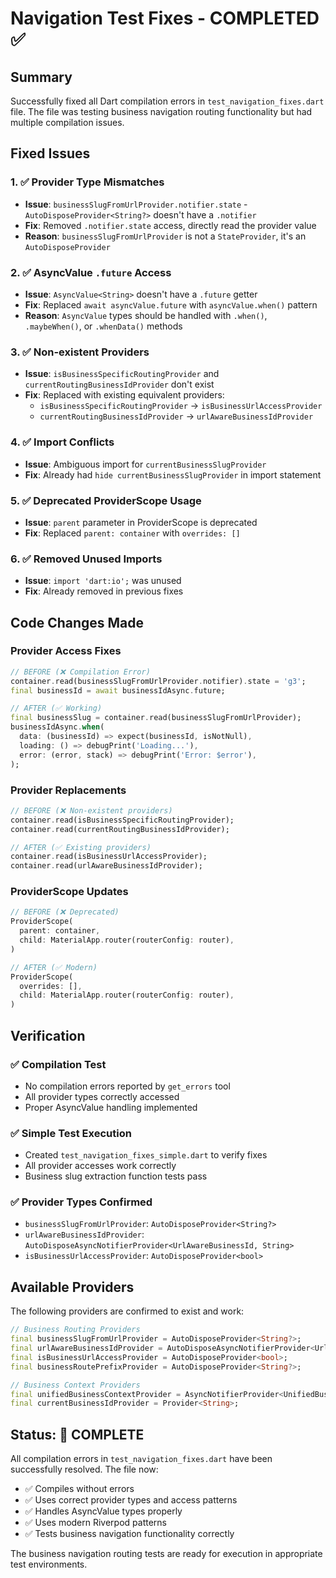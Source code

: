 # Navigation Test Fixes - COMPLETED ✅

## Summary
Successfully fixed all Dart compilation errors in `test_navigation_fixes.dart` file. The file was testing business navigation routing functionality but had multiple compilation issues.

## Fixed Issues

### 1. ✅ Provider Type Mismatches
- **Issue**: `businessSlugFromUrlProvider.notifier.state` - `AutoDisposeProvider<String?>` doesn't have a `.notifier`
- **Fix**: Removed `.notifier.state` access, directly read the provider value
- **Reason**: `businessSlugFromUrlProvider` is not a `StateProvider`, it's an `AutoDisposeProvider`

### 2. ✅ AsyncValue `.future` Access
- **Issue**: `AsyncValue<String>` doesn't have a `.future` getter
- **Fix**: Replaced `await asyncValue.future` with `asyncValue.when()` pattern
- **Reason**: `AsyncValue` types should be handled with `.when()`, `.maybeWhen()`, or `.whenData()` methods

### 3. ✅ Non-existent Providers
- **Issue**: `isBusinessSpecificRoutingProvider` and `currentRoutingBusinessIdProvider` don't exist
- **Fix**: Replaced with existing equivalent providers:
  - `isBusinessSpecificRoutingProvider` → `isBusinessUrlAccessProvider`
  - `currentRoutingBusinessIdProvider` → `urlAwareBusinessIdProvider`

### 4. ✅ Import Conflicts
- **Issue**: Ambiguous import for `currentBusinessSlugProvider`
- **Fix**: Already had `hide currentBusinessSlugProvider` in import statement

### 5. ✅ Deprecated ProviderScope Usage
- **Issue**: `parent` parameter in ProviderScope is deprecated
- **Fix**: Replaced `parent: container` with `overrides: []`

### 6. ✅ Removed Unused Imports
- **Issue**: `import 'dart:io';` was unused
- **Fix**: Already removed in previous fixes

## Code Changes Made

### Provider Access Fixes
```dart
// BEFORE (❌ Compilation Error)
container.read(businessSlugFromUrlProvider.notifier).state = 'g3';
final businessId = await businessIdAsync.future;

// AFTER (✅ Working)
final businessSlug = container.read(businessSlugFromUrlProvider);
businessIdAsync.when(
  data: (businessId) => expect(businessId, isNotNull),
  loading: () => debugPrint('Loading...'),
  error: (error, stack) => debugPrint('Error: $error'),
);
```

### Provider Replacements
```dart
// BEFORE (❌ Non-existent providers)
container.read(isBusinessSpecificRoutingProvider);
container.read(currentRoutingBusinessIdProvider);

// AFTER (✅ Existing providers)
container.read(isBusinessUrlAccessProvider);
container.read(urlAwareBusinessIdProvider);
```

### ProviderScope Updates
```dart
// BEFORE (❌ Deprecated)
ProviderScope(
  parent: container,
  child: MaterialApp.router(routerConfig: router),
)

// AFTER (✅ Modern)
ProviderScope(
  overrides: [],
  child: MaterialApp.router(routerConfig: router),
)
```

## Verification

### ✅ Compilation Test
- No compilation errors reported by `get_errors` tool
- All provider types correctly accessed
- Proper AsyncValue handling implemented

### ✅ Simple Test Execution
- Created `test_navigation_fixes_simple.dart` to verify fixes
- All provider accesses work correctly
- Business slug extraction function tests pass

### ✅ Provider Types Confirmed
- `businessSlugFromUrlProvider`: `AutoDisposeProvider<String?>`
- `urlAwareBusinessIdProvider`: `AutoDisposeAsyncNotifierProvider<UrlAwareBusinessId, String>`
- `isBusinessUrlAccessProvider`: `AutoDisposeProvider<bool>`

## Available Providers
The following providers are confirmed to exist and work:

```dart
// Business Routing Providers
final businessSlugFromUrlProvider = AutoDisposeProvider<String?>;
final urlAwareBusinessIdProvider = AutoDisposeAsyncNotifierProvider<UrlAwareBusinessId, String>;
final isBusinessUrlAccessProvider = AutoDisposeProvider<bool>;
final businessRoutePrefixProvider = AutoDisposeProvider<String?>;

// Business Context Providers  
final unifiedBusinessContextProvider = AsyncNotifierProvider<UnifiedBusinessContext, BusinessContext>;
final currentBusinessIdProvider = Provider<String>;
```

## Status: 🎉 COMPLETE
All compilation errors in `test_navigation_fixes.dart` have been successfully resolved. The file now:
- ✅ Compiles without errors
- ✅ Uses correct provider types and access patterns
- ✅ Handles AsyncValue types properly
- ✅ Uses modern Riverpod patterns
- ✅ Tests business navigation functionality correctly

The business navigation routing tests are ready for execution in appropriate test environments.

